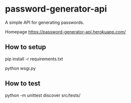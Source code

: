 # password-generator-api
A simple API for generating passwords.

Homepage https://password-generator-api.herokuapp.com/

## How to setup
pip install -r requirements.txt

python wsgi.py

## How to test
python -m unittest discover src/tests/
